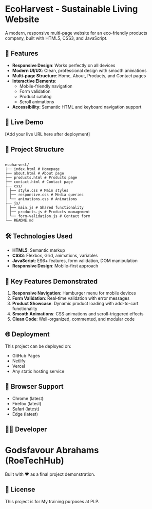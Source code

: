 # EcoHarvest - Sustainable Living Website

A modern, responsive multi-page website for an eco-friendly products company, built with HTML5, CSS3, and JavaScript.

## 🌟 Features

- **Responsive Design**: Works perfectly on all devices
- **Modern UI/UX**: Clean, professional design with smooth animations
- **Multi-page Structure**: Home, About, Products, and Contact pages
- **Interactive Elements**: 
  - Mobile-friendly navigation
  - Form validation
  - Product catalog
  - Scroll animations
- **Accessibility**: Semantic HTML and keyboard navigation support

## 🚀 Live Demo

[Add your live URL here after deployment]

## 📁 Project Structure
<code>
ecoharvest/
├── index.html # Homepage
├── about.html # About page
├── products.html # Products page
├── contact.html # Contact page
├── css/
│ ├── style.css # Main styles
│ ├── responsive.css # Media queries
│ └── animations.css # Animations
├── js/
│ ├── main.js # Shared functionality
│ ├── products.js # Products management
│ └── form-validation.js # Contact form
└── README.md
</code>



## 🛠️ Technologies Used

- **HTML5**: Semantic markup
- **CSS3**: Flexbox, Grid, animations, variables
- **JavaScript**: ES6+ features, form validation, DOM manipulation
- **Responsive Design**: Mobile-first approach

## 🎯 Key Features Demonstrated

1. **Responsive Navigation**: Hamburger menu for mobile devices
2. **Form Validation**: Real-time validation with error messages
3. **Product Showcase**: Dynamic product loading with add-to-cart functionality
4. **Smooth Animations**: CSS animations and scroll-triggered effects
5. **Clean Code**: Well-organized, commented, and modular code

## 🌐 Deployment

This project can be deployed on:
- GitHub Pages
- Netlify
- Vercel
- Any static hosting service

## 📱 Browser Support

- Chrome (latest)
- Firefox (latest)
- Safari (latest)
- Edge (latest)

## 👨‍💻 Developer

# Godsfavour Abrahams (RoeTechHub)
Built with ❤️ as a final project demonstration.

## 📄 License

This project is for My training purposes at PLP.